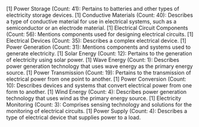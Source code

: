 [1] Power Storage (Count: 41): Pertains to batteries and other types of electricity storage devices.
[1] Conductive Materials (Count: 40): Describes a type of conductive material for use in electrical systems, such as a semiconductor or an electrode material.
[1] Electrical Circuit Components (Count: 56): Mentions components used for designing electrical circuits.
[1] Electrical Devices (Count: 35): Describes a complex electrical device.
[1] Power Generation (Count: 31): Mentions components and systems used to generate electricity.
[1] Solar Energy (Count: 12): Pertains to the generation of electricity using solar power.
[1] Wave Energy (Count: 1): Describes power generation technology that uses wave energy as the primary energy source.
[1] Power Transmission (Count: 19): Pertains to the transmission of electrical power from one point to another.
[1] Power Conversion (Count: 10): Describes devices and systems that convert electrical power from one form to another.
[1] Wind Energy (Count: 4): Describes power generation technology that uses wind as the primary energy source.
[1] Electricity Monitoring (Count: 3): Comprises sensing technology and solutions for the monitoring of electrical circuits.
[1] Power Supply (Count: 4): Describes a type of electrical device that supplies power to a load.

